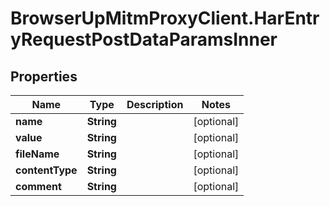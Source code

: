 # BrowserUpMitmProxyClient.HarEntryRequestPostDataParamsInner

## Properties

Name | Type | Description | Notes
------------ | ------------- | ------------- | -------------
**name** | **String** |  | [optional] 
**value** | **String** |  | [optional] 
**fileName** | **String** |  | [optional] 
**contentType** | **String** |  | [optional] 
**comment** | **String** |  | [optional] 


